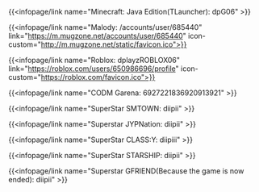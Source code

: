 {{<infopage/link name="Minecraft: Java Edition(TLauncher): dpG06" >}}

{{<infopage/link name="Malody: /accounts/user/685440" link="https://m.mugzone.net/accounts/user/685440" icon-custom="http://m.mugzone.net/static/favicon.ico">}}

{{<infopage/link name="Roblox: dplayzROBLOX06" link="https://roblox.com/users/650986696/profile" icon-custom="https://roblox.com/favicon.ico">}}

{{<infopage/link name="CODM Garena: 6927221836920913921" >}}

{{<infopage/link name="SuperStar SMTOWN: diipii" >}}

{{<infopage/link name="Superstar JYPNation: diipii" >}}

{{<infopage/link name="SuperStar CLASS:Y: diipiii" >}}

{{<infopage/link name="SuperStar STARSHIP: diipii" >}}

{{<infopage/link name="Superstar GFRIEND(Because the game is now ended): diipii" >}}